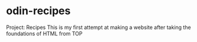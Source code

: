 # odin-recipes
Project: Recipes
This is my first attempt at making a website after taking the foundations of HTML from TOP